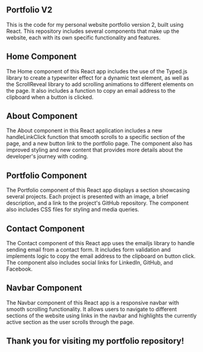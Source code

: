 ## Portfolio V2
This is the code for my personal website portfolio version 2, built using React. This repository includes several components that make up the website, each with its own specific functionality and features.

## Home Component
The Home component of this React app includes the use of the Typed.js library to create a typewriter effect for a dynamic text element, as well as the ScrollReveal library to add scrolling animations to different elements on the page. It also includes a function to copy an email address to the clipboard when a button is clicked.

## About Component
The About component in this React application includes a new handleLinkClick function that smooth scrolls to a specific section of the page, and a new button link to the portfolio page. The component also has improved styling and new content that provides more details about the developer's journey with coding.

## Portfolio Component
The Portfolio component of this React app displays a section showcasing several projects. Each project is presented with an image, a brief description, and a link to the project's GitHub repository. The component also includes CSS files for styling and media queries.

## Contact Component
The Contact component of this React app uses the emailjs library to handle sending email from a contact form. It includes form validation and implements logic to copy the email address to the clipboard on button click. The component also includes social links for LinkedIn, GitHub, and Facebook.

## Navbar Component
The Navbar component of this React app is a responsive navbar with smooth scrolling functionality. It allows users to navigate to different sections of the website using links in the navbar and highlights the currently active section as the user scrolls through the page.

## Thank you for visiting my portfolio repository!
